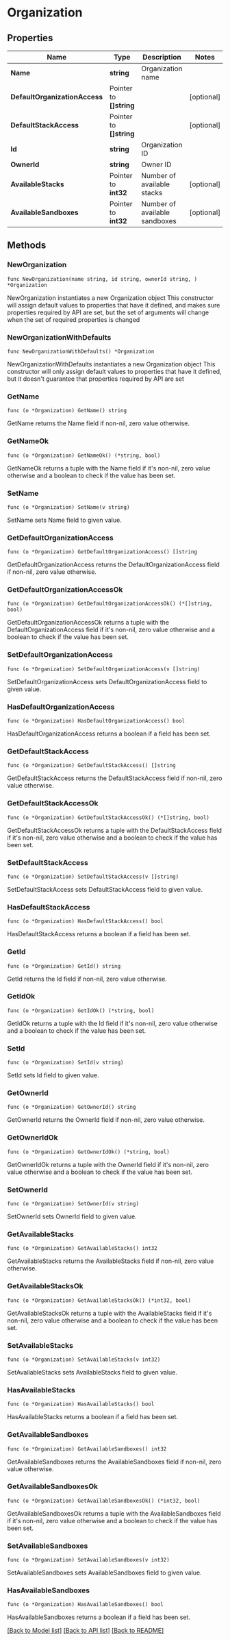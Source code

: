 # Organization

## Properties

Name | Type | Description | Notes
------------ | ------------- | ------------- | -------------
**Name** | **string** | Organization name | 
**DefaultOrganizationAccess** | Pointer to **[]string** |  | [optional] 
**DefaultStackAccess** | Pointer to **[]string** |  | [optional] 
**Id** | **string** | Organization ID | 
**OwnerId** | **string** | Owner ID | 
**AvailableStacks** | Pointer to **int32** | Number of available stacks | [optional] 
**AvailableSandboxes** | Pointer to **int32** | Number of available sandboxes | [optional] 

## Methods

### NewOrganization

`func NewOrganization(name string, id string, ownerId string, ) *Organization`

NewOrganization instantiates a new Organization object
This constructor will assign default values to properties that have it defined,
and makes sure properties required by API are set, but the set of arguments
will change when the set of required properties is changed

### NewOrganizationWithDefaults

`func NewOrganizationWithDefaults() *Organization`

NewOrganizationWithDefaults instantiates a new Organization object
This constructor will only assign default values to properties that have it defined,
but it doesn't guarantee that properties required by API are set

### GetName

`func (o *Organization) GetName() string`

GetName returns the Name field if non-nil, zero value otherwise.

### GetNameOk

`func (o *Organization) GetNameOk() (*string, bool)`

GetNameOk returns a tuple with the Name field if it's non-nil, zero value otherwise
and a boolean to check if the value has been set.

### SetName

`func (o *Organization) SetName(v string)`

SetName sets Name field to given value.


### GetDefaultOrganizationAccess

`func (o *Organization) GetDefaultOrganizationAccess() []string`

GetDefaultOrganizationAccess returns the DefaultOrganizationAccess field if non-nil, zero value otherwise.

### GetDefaultOrganizationAccessOk

`func (o *Organization) GetDefaultOrganizationAccessOk() (*[]string, bool)`

GetDefaultOrganizationAccessOk returns a tuple with the DefaultOrganizationAccess field if it's non-nil, zero value otherwise
and a boolean to check if the value has been set.

### SetDefaultOrganizationAccess

`func (o *Organization) SetDefaultOrganizationAccess(v []string)`

SetDefaultOrganizationAccess sets DefaultOrganizationAccess field to given value.

### HasDefaultOrganizationAccess

`func (o *Organization) HasDefaultOrganizationAccess() bool`

HasDefaultOrganizationAccess returns a boolean if a field has been set.

### GetDefaultStackAccess

`func (o *Organization) GetDefaultStackAccess() []string`

GetDefaultStackAccess returns the DefaultStackAccess field if non-nil, zero value otherwise.

### GetDefaultStackAccessOk

`func (o *Organization) GetDefaultStackAccessOk() (*[]string, bool)`

GetDefaultStackAccessOk returns a tuple with the DefaultStackAccess field if it's non-nil, zero value otherwise
and a boolean to check if the value has been set.

### SetDefaultStackAccess

`func (o *Organization) SetDefaultStackAccess(v []string)`

SetDefaultStackAccess sets DefaultStackAccess field to given value.

### HasDefaultStackAccess

`func (o *Organization) HasDefaultStackAccess() bool`

HasDefaultStackAccess returns a boolean if a field has been set.

### GetId

`func (o *Organization) GetId() string`

GetId returns the Id field if non-nil, zero value otherwise.

### GetIdOk

`func (o *Organization) GetIdOk() (*string, bool)`

GetIdOk returns a tuple with the Id field if it's non-nil, zero value otherwise
and a boolean to check if the value has been set.

### SetId

`func (o *Organization) SetId(v string)`

SetId sets Id field to given value.


### GetOwnerId

`func (o *Organization) GetOwnerId() string`

GetOwnerId returns the OwnerId field if non-nil, zero value otherwise.

### GetOwnerIdOk

`func (o *Organization) GetOwnerIdOk() (*string, bool)`

GetOwnerIdOk returns a tuple with the OwnerId field if it's non-nil, zero value otherwise
and a boolean to check if the value has been set.

### SetOwnerId

`func (o *Organization) SetOwnerId(v string)`

SetOwnerId sets OwnerId field to given value.


### GetAvailableStacks

`func (o *Organization) GetAvailableStacks() int32`

GetAvailableStacks returns the AvailableStacks field if non-nil, zero value otherwise.

### GetAvailableStacksOk

`func (o *Organization) GetAvailableStacksOk() (*int32, bool)`

GetAvailableStacksOk returns a tuple with the AvailableStacks field if it's non-nil, zero value otherwise
and a boolean to check if the value has been set.

### SetAvailableStacks

`func (o *Organization) SetAvailableStacks(v int32)`

SetAvailableStacks sets AvailableStacks field to given value.

### HasAvailableStacks

`func (o *Organization) HasAvailableStacks() bool`

HasAvailableStacks returns a boolean if a field has been set.

### GetAvailableSandboxes

`func (o *Organization) GetAvailableSandboxes() int32`

GetAvailableSandboxes returns the AvailableSandboxes field if non-nil, zero value otherwise.

### GetAvailableSandboxesOk

`func (o *Organization) GetAvailableSandboxesOk() (*int32, bool)`

GetAvailableSandboxesOk returns a tuple with the AvailableSandboxes field if it's non-nil, zero value otherwise
and a boolean to check if the value has been set.

### SetAvailableSandboxes

`func (o *Organization) SetAvailableSandboxes(v int32)`

SetAvailableSandboxes sets AvailableSandboxes field to given value.

### HasAvailableSandboxes

`func (o *Organization) HasAvailableSandboxes() bool`

HasAvailableSandboxes returns a boolean if a field has been set.


[[Back to Model list]](../README.md#documentation-for-models) [[Back to API list]](../README.md#documentation-for-api-endpoints) [[Back to README]](../README.md)


